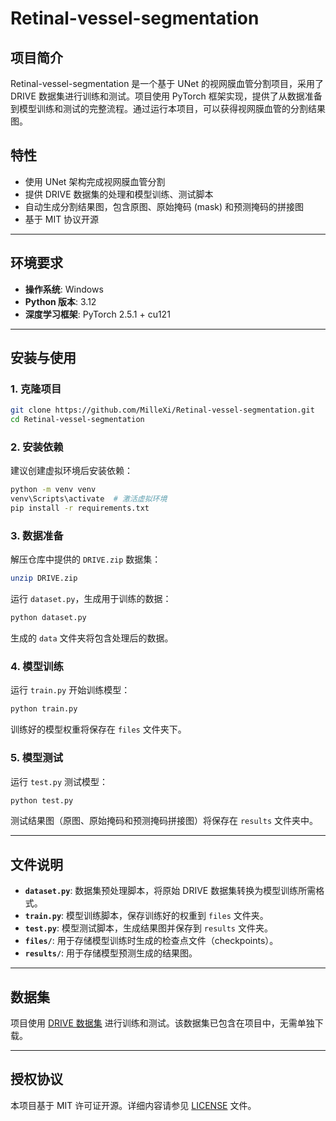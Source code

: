 # Retinal-vessel-segmentation

## 项目简介
Retinal-vessel-segmentation 是一个基于 UNet 的视网膜血管分割项目，采用了 DRIVE 数据集进行训练和测试。项目使用 PyTorch 框架实现，提供了从数据准备到模型训练和测试的完整流程。通过运行本项目，可以获得视网膜血管的分割结果图。

## 特性
- 使用 UNet 架构完成视网膜血管分割
- 提供 DRIVE 数据集的处理和模型训练、测试脚本
- 自动生成分割结果图，包含原图、原始掩码 (mask) 和预测掩码的拼接图
- 基于 MIT 协议开源

---

## 环境要求
- **操作系统**: Windows
- **Python 版本**: 3.12
- **深度学习框架**: PyTorch 2.5.1 + cu121

---

## 安装与使用

### 1. 克隆项目
```bash
git clone https://github.com/MilleXi/Retinal-vessel-segmentation.git
cd Retinal-vessel-segmentation
```

### 2. 安装依赖
建议创建虚拟环境后安装依赖：
```bash
python -m venv venv
venv\Scripts\activate  # 激活虚拟环境
pip install -r requirements.txt
```

### 3. 数据准备
解压仓库中提供的 `DRIVE.zip` 数据集：
```bash
unzip DRIVE.zip
```

运行 `dataset.py`，生成用于训练的数据：
```bash
python dataset.py
```
生成的 `data` 文件夹将包含处理后的数据。

### 4. 模型训练
运行 `train.py` 开始训练模型：
```bash
python train.py
```
训练好的模型权重将保存在 `files` 文件夹下。

### 5. 模型测试
运行 `test.py` 测试模型：
```bash
python test.py
```
测试结果图（原图、原始掩码和预测掩码拼接图）将保存在 `results` 文件夹中。

---

## 文件说明
- **`dataset.py`**: 数据集预处理脚本，将原始 DRIVE 数据集转换为模型训练所需格式。
- **`train.py`**: 模型训练脚本，保存训练好的权重到 `files` 文件夹。
- **`test.py`**: 模型测试脚本，生成结果图并保存到 `results` 文件夹。
- **`files/`**: 用于存储模型训练时生成的检查点文件（checkpoints）。
- **`results/`**: 用于存储模型预测生成的结果图。

---

## 数据集
项目使用 [DRIVE 数据集](https://drive.grand-challenge.org/) 进行训练和测试。该数据集已包含在项目中，无需单独下载。

---

## 授权协议
本项目基于 MIT 许可证开源。详细内容请参见 [LICENSE](LICENSE) 文件。

